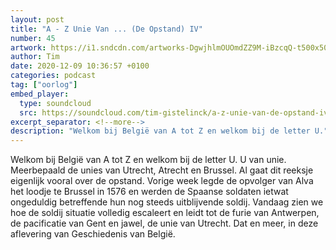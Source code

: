 ```yaml
---
layout: post
title: "A - Z Unie Van ... (De Opstand) IV"
number: 45
artwork: https://i1.sndcdn.com/artworks-DgwjhlmOUOmdZZ9M-iBzcqQ-t500x500.jpg
author: Tim
date: 2020-12-09 10:36:57 +0100
categories: podcast
tag: ["oorlog"]
embed_player:
  type: soundcloud
  src: https://soundcloud.com/tim-gistelinck/a-z-unie-van-de-opstand-iv
excerpt_separator: <!--more-->
description: "Welkom bij België van A tot Z en welkom bij de letter U."
---
```

Welkom bij België van A tot Z en welkom bij de letter U. U van unie. Meerbepaald de unies van Utrecht, Atrecht en Brussel. Al gaat dit reeksje eigenlijk vooral over de opstand. Vorige week legde de opvolger van Alva het loodje te Brussel in 1576 en werden de Spaanse soldaten ietwat ongeduldig betreffende hun nog steeds uitblijvende soldij. Vandaag zien we hoe de soldij situatie volledig escaleert en leidt tot de furie van Antwerpen, de pacificatie van Gent en jawel, de unie van Utrecht. Dat en meer, in deze aflevering van Geschiedenis van België.